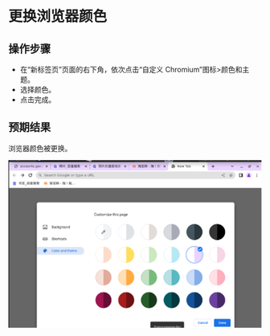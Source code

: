 # 更换浏览器颜色

## 操作步骤

- 在“新标签页”页面的右下角，依次点击“自定义 Chromium”图标>颜色和主题。
- 选择颜色。
- 点击完成。

## 预期结果

浏览器颜色被更换。

![更换浏览器颜色-1](./img/更换浏览器颜色-1.png)
